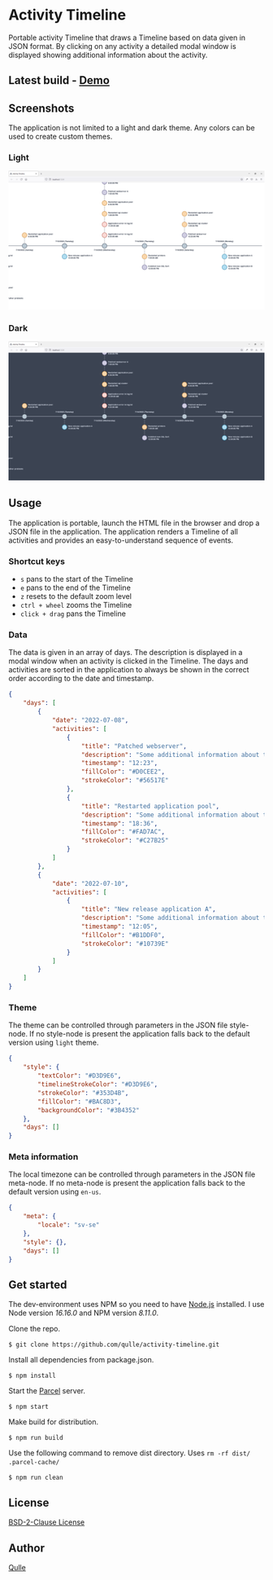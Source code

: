 # Activity Timeline
Portable activity Timeline that draws a Timeline based on data given in JSON format. By clicking on any activity a detailed modal window is displayed showing additional information about the activity.

## Latest build - [Demo](https://qulle.github.io/activity-timeline/)

## Screenshots
The application is not limited to a light and dark theme. Any colors can be used to create custom themes.

### Light
![Screenshot Light Theme](images/demo-light.png?raw=true "Screenshot Light Theme")

### Dark
![Screenshot Dark Theme](images/demo-dark.png?raw=true "Screenshot Dark Theme")

## Usage
The application is portable, launch the HTML file in the browser and drop a JSON file in the application. The application renders a Timeline of all activities and provides an easy-to-understand sequence of events.

### Shortcut keys
- `s` pans to the start of the Timeline
- `e` pans to the end of the Timeline
- `z` resets to the default zoom level
- `ctrl + wheel` zooms the Timeline
- `click + drag` pans the Timeline

### Data
The data is given in an array of days. The description is displayed in a modal window when an activity is clicked in the Timeline. The days and activities are sorted in the application to always be shown in the correct order according to the date and timestamp.
```json
{
    "days": [
        {
            "date": "2022-07-08",
            "activities": [
                {
                    "title": "Patched webserver",
                    "description": "Some additional information about the activity",
                    "timestamp": "12:23",
                    "fillColor": "#D0CEE2",
                    "strokeColor": "#56517E"
                },
                {
                    "title": "Restarted application pool",
                    "description": "Some additional information about the activity",
                    "timestamp": "18:36",
                    "fillColor": "#FAD7AC",
                    "strokeColor": "#C27B25"
                }
            ]
        },
        {
            "date": "2022-07-10",
            "activities": [
                {
                    "title": "New release application A",
                    "description": "Some additional information about the activity",
                    "timestamp": "12:05",
                    "fillColor": "#B1DDF0",
                    "strokeColor": "#10739E"
                }
            ]
        }
    ]
}
```

### Theme
The theme can be controlled through parameters in the JSON file style-node. If no style-node is present the application falls back to the default version using `light` theme.
```json
{
    "style": {
        "textColor": "#D3D9E6",
        "timelineStrokeColor": "#D3D9E6",
        "strokeColor": "#353D4B",
        "fillColor": "#BAC8D3",
        "backgroundColor": "#3B4352"
    },
    "days": []
}
```

### Meta information
The local timezone can be controlled through parameters in the JSON file meta-node. If no meta-node is present the application falls back to the default version using `en-us`.
```json
{
    "meta": {
        "locale": "sv-se"
    },
    "style": {},
    "days": []
}
```

## Get started
The dev-environment uses NPM so you need to have [Node.js](https://nodejs.org/en/) installed. I use Node version *16.16.0* and NPM version *8.11.0*.

Clone the repo.
```
$ git clone https://github.com/qulle/activity-timeline.git
```

Install all dependencies from package.json.
```
$ npm install
```

Start the [Parcel](https://parceljs.org/) server.
```
$ npm start
```

Make build for distribution.
```
$ npm run build
```

Use the following command to remove dist directory. Uses `rm -rf dist/ .parcel-cache/`
```
$ npm run clean
```

## License
[BSD-2-Clause License](LICENSE)

## Author
[Qulle](https://github.com/qulle/)